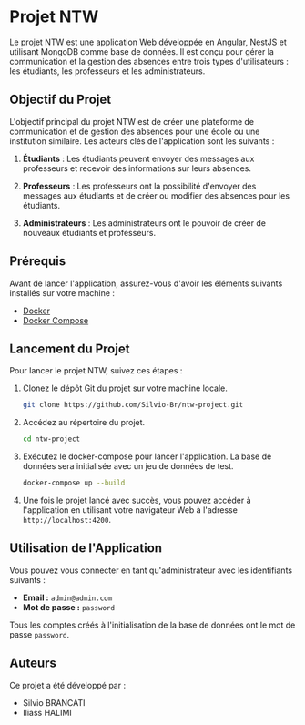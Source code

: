 # Projet NTW

Le projet NTW est une application Web développée en Angular, NestJS et utilisant MongoDB comme base de données. Il est conçu pour gérer la communication et la gestion des absences entre trois types d'utilisateurs : les étudiants, les professeurs et les administrateurs.

## Objectif du Projet

L'objectif principal du projet NTW est de créer une plateforme de communication et de gestion des absences pour une école ou une institution similaire. Les acteurs clés de l'application sont les suivants :

1. **Étudiants** : Les étudiants peuvent envoyer des messages aux professeurs et recevoir des informations sur leurs absences.

2. **Professeurs** : Les professeurs ont la possibilité d'envoyer des messages aux étudiants et de créer ou modifier des absences pour les étudiants.

3. **Administrateurs** : Les administrateurs ont le pouvoir de créer de nouveaux étudiants et professeurs.

## Prérequis

Avant de lancer l'application, assurez-vous d'avoir les éléments suivants installés sur votre machine :

- [Docker](https://www.docker.com/)
- [Docker Compose](https://docs.docker.com/compose/)

## Lancement du Projet

Pour lancer le projet NTW, suivez ces étapes :

1. Clonez le dépôt Git du projet sur votre machine locale.

   ```bash
   git clone https://github.com/Silvio-Br/ntw-project.git
   ```

2. Accédez au répertoire du projet.

   ```bash
   cd ntw-project
   ```

3. Exécutez le docker-compose pour lancer l'application. La base de données sera initialisée avec un jeu de données de test.

   ```bash
   docker-compose up --build
   ```

4. Une fois le projet lancé avec succès, vous pouvez accéder à l'application en utilisant votre navigateur Web à l'adresse `http://localhost:4200`.

## Utilisation de l'Application

Vous pouvez vous connecter en tant qu'administrateur avec les identifiants suivants :

- **Email :** `admin@admin.com`
- **Mot de passe :** `password`

Tous les comptes créés à l'initialisation de la base de données ont le mot de passe `password`.

## Auteurs

Ce projet a été développé par :

- Silvio BRANCATI
- Iliass HALIMI
